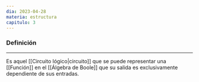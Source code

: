 ```yaml
---
dia: 2023-04-28
materia: estructura
capitulo: 3
---
```

### Definición
---
Es aquel [[Circuito lógico|circuito]] que se puede representar una [[Función]] en el [[Álgebra de Boole]] que su salida es exclusivamente dependiente de sus entradas.